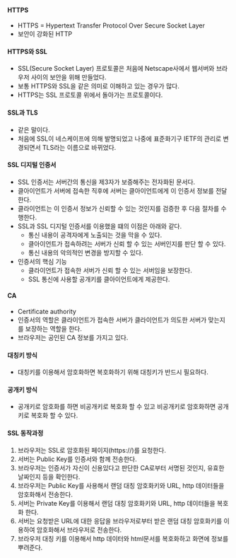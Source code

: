 #### HTTPS
* HTTPS = Hypertext Transfer Protocol Over Secure Socket Layer
* 보안이 강화된 HTTP

#### HTTPS와 SSL
* SSL(Secure Socket Layer) 프로토콜은 처음에 Netscape사에서 웹서버와 브라우저 사이의 보안을 위해 만들었다.
* 보통 HTTPS와 SSL을 같은 의미로 이해하고 있는 경우가 많다.
* HTTPS는 SSL 프로토콜 위에서 돌아가는 프로토콜이다.

#### SSL과 TLS
* 같은 말이다.
* 처음에 SSL이 네스케이프에 의해 발명되었고 나중에 표준화기구 IETF의 관리로 변경되면서 TLS라는 이름으로 바뀌었다.

#### SSL 디지털 인증서
* SSL 인증서는 서버간의 통신을 제3자가 보증해주는 전자화된 문서다.
* 클아이언트가 서버에 접속한 직후에 서버는 클아이언트에게 이 인증서 정보를 전달한다.
* 클라이언트는 이 인증서 정보가 신뢰할 수 있는 것인지를 검증한 후 다음 절차를 수행한다.
* SSL과 SSL 디지털 인증서를 이용했을 떄의 이점은 아래와 같다.
    * 통신 내용이 공격자에게 노출되는 것을 막을 수 있다.
    * 클아이언트가 접속하려는 서버가 신뢰 할 수 있는 서버인지를 판단 할 수 있다.
    * 통신 내용의 악의적인 변경을 방지할 수 있다.
* 인증서의 핵심 기능
    * 클라이언트가 접속한 서버가 신뢰 할 수 있는 서버임을 보장한다.
    * SSL 통신에 사용할 공개키를 클아이언트에게 제공한다.
    
#### CA
* Certificate authority
* 인증서의 역할은 클라이언트가 접속한 서버가 클라이언트가 의도한 서버가 맞는지를 보장하는 역할을 한다.
* 브라우저는 공인된 CA 정보를 가지고 있다.

#### 대칭키 방식
* 대칭키를 이용해서 암호화하면 복호화하기 위해 대칭키가 반드시 필요하다.

#### 공개키 방식
* 공개키로 암호화를 하면 비공개키로 복호화 할 수 있고 비공개키로 암호화하면 공개키로 복호화 할 수 있다.

#### SSL 동작과정
1. 브라우저는 SSL로 암호화된 페이지(https://)를 요청한다.
2. 서버는 Public Key를 인증서와 함께 전송한다.
3. 브라우저는 인증서가 자신이 신용있다고 판단한 CA로부터 서명된 것인지, 유효한 날짜인지 등을 확인한다.
4. 브라우저는 Public Key를 사용해서 랜덤 대칭 암호화키와 URL, http 데이터들을 암호화해서 전송한다.
5. 서버는 Private Key를 이용해서 랜덤 대칭 암호화키와 URL, http 데이터들을 복호화 한다.
6. 서버는 요청받은 URL에 대한 응답을 브라우저로부터 받은 랜덤 대칭 암호화키를 이용하여 암호화해서 브라우저로 전송한다.
7. 브라우저 대칭 키를 이용해서 http 데이터와 html문서를 복호화하고 화면에 정보를 뿌려준다.

